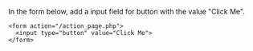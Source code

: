 In the form below, add a input field for button with the value "Click Me".

    <form action="/action_page.php">
      <input type="button" value="Click Me">
    </form>
